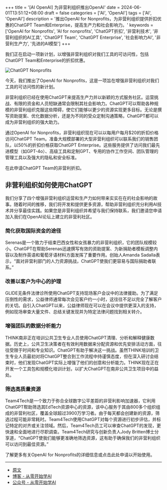 +++
title = '[AI OpenAI] 为非营利组织推出OpenAI'
date = 2024-06-01T13:51:12+08:00
draft = false
categories = ['AI', 'OpenAI']
tags = ['AI', 'OpenAI']
description = '推出OpenAI for Nonprofits，为非营利组织提供折扣优惠的ChatGPT Team和Enterprise，提高生产力和社会影响力。'
keywords = ['OpenAI for Nonprofits', 'AI for nonprofits', 'ChatGPT折扣', '非营利技术', '非营利组织的AI工具', 'ChatGPT Team', 'ChatGPT Enterprise', '社会影响力AI', '非营利生产力', '先进的AI模型']
+++

我们正在启动一项新计划，以增强非营利组织对我们工具的可访问性，包括ChatGPT Team和Enterprise的折扣优惠。

![ChatGPT Nonprofits](https://images.ctfassets.net/kftzwdyauwt9/4Em8mbOC0xiobfRkg46uii/6e068b71acec20f841a71985b6f8a4fb/ChatGPT_Nonprofits.png?w=1920&q=90&fm=webp)

今天，我们推出了OpenAI for Nonprofits，这是一项旨在增强非营利组织对我们工具的可访问性的新计划。

非营利组织已经在使用ChatGPT来提高生产力并以新颖的方式服务社区。运营挑战、有限的资金和人员短缺通常会限制其社会影响力。ChatGPT可以帮助各种规模的非营利组织克服这些障碍，使它们能够以更少的资源实现更多目标。无论是撰写资助提案、优化数据分析，还是为不同的受众定制沟通策略，ChatGPT都可以成为非营利组织的强大助力。

通过OpenAI for Nonprofits，非营利组织现在可以以每用户每月$20的折扣价格访问ChatGPT Team。准备大规模部署的大型非营利组织可以联系我们的销售团队，以50%的折扣价格获取ChatGPT Enterprise。这些服务提供了访问我们最先进模型（如GPT-4o）、高级工具和定制GPT、专用的协作工作空间、团队管理的管理工具以及强大的隐私和安全标准。

在此申请ChatGPT Team的非营利折扣。

## 非营利组织如何使用ChatGPT
我们分享了四个增强非营利组织运营和生产力如何带来实实在在的社会影响的故事。随着时间的推移，我们将开发和提供更多资源，帮助非营利组织充分利用AI技术并分享最佳实践。如果您是非营利组织并希望与我们保持联系，我们邀请您申请加入我们在OpenAI论坛上建立的非营利社区。

### 简化获取国际资金的途径
Serenas是一个致力于结束巴西女性和女孩暴力的非营利组织，它的团队规模较小。ChatGPT在帮助Serenas迅速撰写有效的资助提案、为新捐助者模板调整内容以及制作英语和葡萄牙语材料方面发挥了重要作用。创始人Amanda Sadalla表示，“面对非营利部门的人力资源挑战，ChatGPT使我们更容易与国际捐助者联系。”

### 改善以客户为中心的护理
GLIDE无条件法律诊所使用ChatGPT支持现场客户会议中的法律援助。为了满足压倒性的需求，公益律师通常每次会见客户约一小时，这往往不足以完全了解客户的关切。自引入ChatGPT以来，公益律师现在可以在会议中提供更深入的支持，例如现场审查大量文件、总结关键发现并为特定法律问题找到相关转介。

### 增强团队的数据分析能力
THINK南非正在培训公共卫生专业人员使用ChatGPT清理、分析和解释健康数据。历史上，公共卫生决策者在有效利用数据来分配资源和优先安排活动方面，往往受限于时间和专业知识。ChatGPT有助于解决这一挑战。虽然THINK培训的卫生专业人员最初对将ChatGPT整合到工作流程中持谨慎态度，但在深入研讨会结束时，他们发现ChatGPT实际上增强了他们的创意和分析能力。THINK现在正在开发一个工具包和规模化培训计划，以扩大ChatGPT在南非公共卫生项目中的益处。

### 筛选高质量资源
Team4Tech是一个致力于弥合全球数字公平差距的非营利影响加速器，它利用ChatGPT帮助筛选其EdTech资源中心的资源，该中心服务于其由800多个组织组成的非营利社区，覆盖全球超过3900万学习者。由于每天都会创建新的资源，筛选过程可能非常耗时。Team4Tech使用ChatGPT对每个资源进行初步评估，并标记特定的对齐或关注领域。然后，Team4Tech员工可以审查ChatGPT的发现，更快速和全面地进行尽职调查。Team4Tech研究与创新负责人Jody Britten博士分享道，“ChatGPT使我们能够更准确地筛选资源，这有助于确保我们的非营利组织可以访问到最佳资源。”

了解更多有关OpenAI for Nonprofits的详细信息或点击此处申请以开始使用。

---

- [原文](https://openai.com/index/introducing-openai-for-nonprofits/)
- [博客 - 从零开始学AI](https://blog.aihub2022.top/post/ai-openai-introducing-openai-for-nonprofits/)
- [公众号 - 从零开始学AI](https://mp.weixin.qq.com/s?__biz=MzA3MDIyNTgzNA==&mid=2649977317&idx=1&sn=cd81cf73d8ee545eead87fe9f9ccefa8&chksm=86c7cb20b1b04236878ab21e64f8990eddda28ca1dbb4966fa1e8465480a6d8829f9431bc2fb#rd)
<!-- - [CSDN - 从零开始学AI](...) -->
<!-- - [掘金 - 从零开始学AI](...) -->
<!-- - [知乎 - 从零开始学AI](...) -->
<!-- - [阿里云 - 从零开始学AI](...) -->
<!-- - [腾讯云 - 从零开始学AI](...) -->